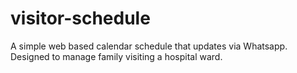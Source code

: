 # visitor-schedule
A simple web based calendar schedule that updates via Whatsapp. Designed to manage family visiting a hospital ward.
